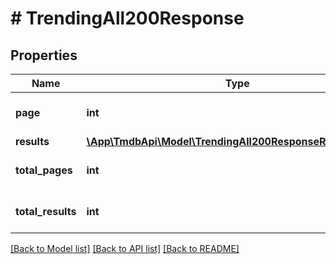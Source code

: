 # # TrendingAll200Response

## Properties

Name | Type | Description | Notes
------------ | ------------- | ------------- | -------------
**page** | **int** |  | [optional] [default to 0]
**results** | [**\App\TmdbApi\Model\TrendingAll200ResponseResultsInner[]**](TrendingAll200ResponseResultsInner.md) |  | [optional]
**total_pages** | **int** |  | [optional] [default to 0]
**total_results** | **int** |  | [optional] [default to 0]

[[Back to Model list]](../../README.md#models) [[Back to API list]](../../README.md#endpoints) [[Back to README]](../../README.md)
